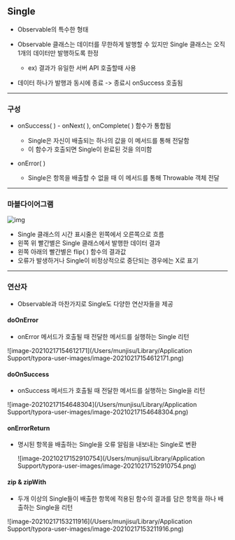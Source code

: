 ## Single

- Observable의 특수한 형태
- Observable 클래스는 데이터를 무한하게 발행할 수 있지만 Single 클래스는 오직 1개의 데이터만 발행하도록 한정
  - ex) 결과가 유일한 서버 API 호출할때 사용

- 데이터 하나가 발행과 동시에 종료 -> 종료시 onSuccess 호출됨

<hr></hr>

###  구성

- onSuccess( ) - onNext( ), onComplete( ) 함수가 통합됨
  - Single은 자신이 배출되는 하나의 값을 이 메서드를 통해 전달함
  - 이 함수가 호출되면 Single이 완료된 것을 의미함

- onError( )
  - Single은 항목을 배출할 수 없을 때 이 메서드를 통해 Throwable 객체 전달

<hr></hr>

### 마블다이어그램

![img](https://t1.daumcdn.net/cfile/tistory/9932EE3C5C1F4C6117)

- Single 클래스의 시간 표시줄은 왼쪽에서 오른쪽으로 흐름
- 왼쪽 위 빨간별은 Single 클래스에서 발행한 데이터 결과
- 왼쪽 아래의 빨간별은 flip( ) 함수의 결과값
- 오류가 발생하거나 Single이 비정상적으로 중단되는 경우에는 X로 표기

<hr></hr>

### 연산자

- Observable과 마찬가지로 Single도 다양한 연산자들을 제공

#### doOnError

- onError 메서드가 호출될 때 전달한 메서드를 실행하는 Single 리턴

![image-20210217154612171](/Users/munjisu/Library/Application Support/typora-user-images/image-20210217154612171.png)

#### doOnSuccess

- onSuccess 메서드가 호출될 때 전달한 메서드를 실행하는 Single을 리턴

![image-20210217154648304](/Users/munjisu/Library/Application Support/typora-user-images/image-20210217154648304.png)

#### onErrorReturn

- 명시된 항목을 배출하는 Single을 오류 알림을 내보내는 Single로 변환

  ![image-20210217152910754](/Users/munjisu/Library/Application Support/typora-user-images/image-20210217152910754.png)

#### zip & zipWith

- 두개 이상의 Single들이 배출한 항목에 적용된 함수의 결과를 담은 항목을 하나 배출하는 Single을 리턴

![image-20210217153211916](/Users/munjisu/Library/Application Support/typora-user-images/image-20210217153211916.png)

